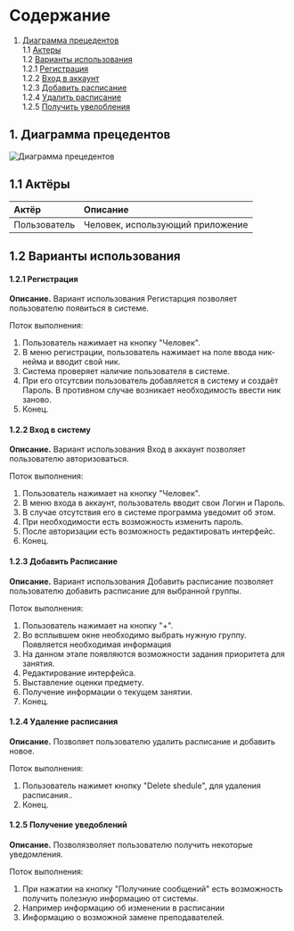 # Содержание
1. [Диаграмма прецедентов](#1)<br>
1.1 [Актеры](#1.1)<br>
1.2 [Варианты использования](#1.2)<br>
1.2.1 [Регистрация](#1.2.1)<br>
1.2.2 [Вход в аккаунт](#1.2.2)<br>
1.2.3 [Добавить расписание](#1.2.3)<br>
1.2.4 [Удалить расписание](#1.2.4)<br>
1.2.5 [Получить увелобления](#1.2.4)<br>
    
## 1. Диаграмма прецедентов<a name="1"></a> 

![Диаграмма прецедентов](https://github.com/NightCamel/Shedule/blob/master/Diagrams/Use%20case/%D0%94%D0%B8%D0%B0%D0%B3%D1%80%D0%B0%D0%BC%D0%B0%20%D0%BF%D1%80%D0%B5%D1%86%D0%B5%D0%B4%D0%B5%D0%BD%D1%82%D0%BE%D0%B2.png)


## 1.1 Актёры<a name="1.1"></a>

| Актёр | Описание |
|:--|:--|
| Пользователь | Человек, использующий приложение |

## 1.2 Варианты использования<a name="1.2"></a>

#### 1.2.1 Регистрация<a name="1.2.1"></a>
**Описание.** Вариант использования Регистарция позволяет пользователю появиться в системе.

Поток выполнения:
1. Пользователь нажимает на кнопку "Человек".
2. В меню регистрации, пользователь нажимает на поле ввода ник-нейма и вводит свой ник.
3. Система проверяет наличие пользователя в системе.
4. При его отсутсвии пользователь добавляется в систему и создаёт Пароль. В противном случае возникает необходимость ввести ник заново.
5. Конец.

#### 1.2.2 Вход в систему<a name="1.2.2"></a>
**Описание.** Вариант использования Вход в аккаунт позволяет пользователю авторизоваться.

Поток выполнения:
1. Пользователь нажимает на кнопку "Человек".
2. В меню входа в аккаунт, пользователь вводит свои Логин и Пароль.
3. В случае отсутствия его в системе программа уведомит об этом.
4. При необходимости есть возможность изменить пароль.
5. После авторизации есть возможность редактировать интерфейс.
6. Конец.

#### 1.2.3 Добавить Расписание<a name="1.2.3"></a>
**Описание.** Вариант использования Добавить расписание позволяет пользователю добавить расписание для выбранной группы.

Поток выполнения:
1. Пользователь нажимает на кнопку "+".
2. Во всплывшем окне необходимо выбрать нужную группу. Появляется необходимая информация
3. На данном этапе появляются возможности задания приоритета для занятия.
4. Редактирование интерфейса.
5. Выставление оценки предмету.
6. Получение информации о текущем занятии.
7. Конец.

#### 1.2.4 Удаление расписания<a name="1.2.4"></a>
**Описание.** Позволяет пользователю удалить расписание и добавить новое.

Поток выполнения:
1. Пользователь нажимет кнопку "Delete shedule", для удаления расписания..
2. Конец.

#### 1.2.5 Получение уведоблений<a name="1.2.4"></a>
**Описание.** Позволязволяет пользователю получить некоторые уведомления.

Поток выполнения:
1. При нажатии на кнопку "Получиние сообщений" есть возможность получить полезную информацию от системы.
2. Например информацию об изменении в расписании
3. Информацию о возможной замене преподавателей.
